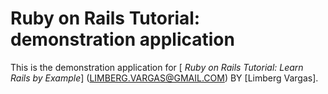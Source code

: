 # Ruby on Rails Tutorial: demonstration application

This is the demonstration application for [ *Ruby on Rails Tutorial: Learn Rails by Example*] (LIMBERG.VARGAS@GMAIL.COM) BY [Limberg Vargas].

